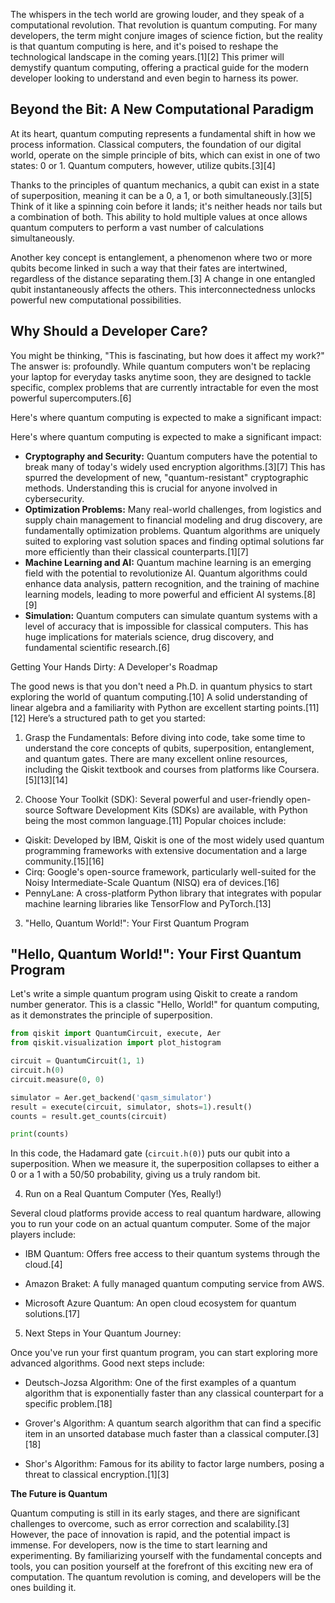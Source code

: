 The whispers in the tech world are growing louder, and they speak of a computational revolution. That revolution is quantum computing. For many developers, the term might conjure images of science fiction, but the reality is that quantum computing is here, and it's poised to reshape the technological landscape in the coming years.[1][2] This primer will demystify quantum computing, offering a practical guide for the modern developer looking to understand and even begin to harness its power.


## Beyond the Bit: A New Computational Paradigm

At its heart, quantum computing represents a fundamental shift in how we process information. Classical computers, the foundation of our digital world, operate on the simple principle of bits, which can exist in one of two states: 0 or 1. Quantum computers, however, utilize qubits.[3][4]

Thanks to the principles of quantum mechanics, a qubit can exist in a state of superposition, meaning it can be a 0, a 1, or both simultaneously.[3][5] Think of it like a spinning coin before it lands; it's neither heads nor tails but a combination of both. This ability to hold multiple values at once allows quantum computers to perform a vast number of calculations simultaneously.

Another key concept is entanglement, a phenomenon where two or more qubits become linked in such a way that their fates are intertwined, regardless of the distance separating them.[3] A change in one entangled qubit instantaneously affects the others. This interconnectedness unlocks powerful new computational possibilities.

## Why Should a Developer Care?

You might be thinking, "This is fascinating, but how does it affect my work?" The answer is: profoundly. While quantum computers won't be replacing your laptop for everyday tasks anytime soon, they are designed to tackle specific, complex problems that are currently intractable for even the most powerful supercomputers.[6]

Here's where quantum computing is expected to make a significant impact:

Here's where quantum computing is expected to make a significant impact:

- **Cryptography and Security:** Quantum computers have the potential to break many of today's widely used encryption algorithms.[3][7] This has spurred the development of new, "quantum-resistant" cryptographic methods. Understanding this is crucial for anyone involved in cybersecurity.
- **Optimization Problems:** Many real-world challenges, from logistics and supply chain management to financial modeling and drug discovery, are fundamentally optimization problems. Quantum algorithms are uniquely suited to exploring vast solution spaces and finding optimal solutions far more efficiently than their classical counterparts.[1][7]
- **Machine Learning and AI:** Quantum machine learning is an emerging field with the potential to revolutionize AI. Quantum algorithms could enhance data analysis, pattern recognition, and the training of machine learning models, leading to more powerful and efficient AI systems.[8][9]
- **Simulation:** Quantum computers can simulate quantum systems with a level of accuracy that is impossible for classical computers. This has huge implications for materials science, drug discovery, and fundamental scientific research.[6]

Getting Your Hands Dirty: A Developer's Roadmap

The good news is that you don't need a Ph.D. in quantum physics to start exploring the world of quantum computing.[10] A solid understanding of linear algebra and a familiarity with Python are excellent starting points.[11][12] Here’s a structured path to get you started:

1. Grasp the Fundamentals: Before diving into code, take some time to understand the core concepts of qubits, superposition, entanglement, and quantum gates. There are many excellent online resources, including the Qiskit textbook and courses from platforms like Coursera.[5][13][14]

2. Choose Your Toolkit (SDK): Several powerful and user-friendly open-source Software Development Kits (SDKs) are available, with Python being the most common language.[11] Popular choices include:

- Qiskit: Developed by IBM, Qiskit is one of the most widely used quantum programming frameworks with extensive documentation and a large community.[15][16]
- Cirq: Google's open-source framework, particularly well-suited for the Noisy Intermediate-Scale Quantum (NISQ) era of devices.[16]
- PennyLane: A cross-platform Python library that integrates with popular machine learning libraries like TensorFlow and PyTorch.[13]

3. "Hello, Quantum World!": Your First Quantum Program

## "Hello, Quantum World!": Your First Quantum Program

Let's write a simple quantum program using Qiskit to create a random number generator. This is a classic "Hello, World!" for quantum computing, as it demonstrates the principle of superposition.

```python
from qiskit import QuantumCircuit, execute, Aer
from qiskit.visualization import plot_histogram

circuit = QuantumCircuit(1, 1)
circuit.h(0)
circuit.measure(0, 0)

simulator = Aer.get_backend('qasm_simulator')
result = execute(circuit, simulator, shots=1).result()
counts = result.get_counts(circuit)

print(counts)
```

In this code, the Hadamard gate (`circuit.h(0)`) puts our qubit into a superposition. When we measure it, the superposition collapses to either a 0 or a 1 with a 50/50 probability, giving us a truly random bit.

4. Run on a Real Quantum Computer (Yes, Really!)

Several cloud platforms provide access to real quantum hardware, allowing you to run your code on an actual quantum computer. Some of the major players include:

- IBM Quantum: Offers free access to their quantum systems through the cloud.[4]

- Amazon Braket: A fully managed quantum computing service from AWS.

- Microsoft Azure Quantum: An open cloud ecosystem for quantum solutions.[17]

5. Next Steps in Your Quantum Journey:

Once you've run your first quantum program, you can start exploring more advanced algorithms. Good next steps include:

- Deutsch-Jozsa Algorithm: One of the first examples of a quantum algorithm that is exponentially faster than any classical counterpart for a specific problem.[18]

- Grover's Algorithm: A quantum search algorithm that can find a specific item in an unsorted database much faster than a classical computer.[3][18]

- Shor's Algorithm: Famous for its ability to factor large numbers, posing a threat to classical encryption.[1][3]

**The Future is Quantum**

Quantum computing is still in its early stages, and there are significant challenges to overcome, such as error correction and scalability.[3] However, the pace of innovation is rapid, and the potential impact is immense. For developers, now is the time to start learning and experimenting. By familiarizing yourself with the fundamental concepts and tools, you can position yourself at the forefront of this exciting new era of computation. The quantum revolution is coming, and developers will be the ones building it.
